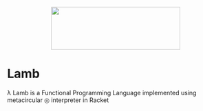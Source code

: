 <p align="center">
  <img  height="100" width="300" src=""/>
</p>



# Lamb
λ Lamb is a Functional Programming Language implemented using metacircular ◎ interpreter in Racket  
